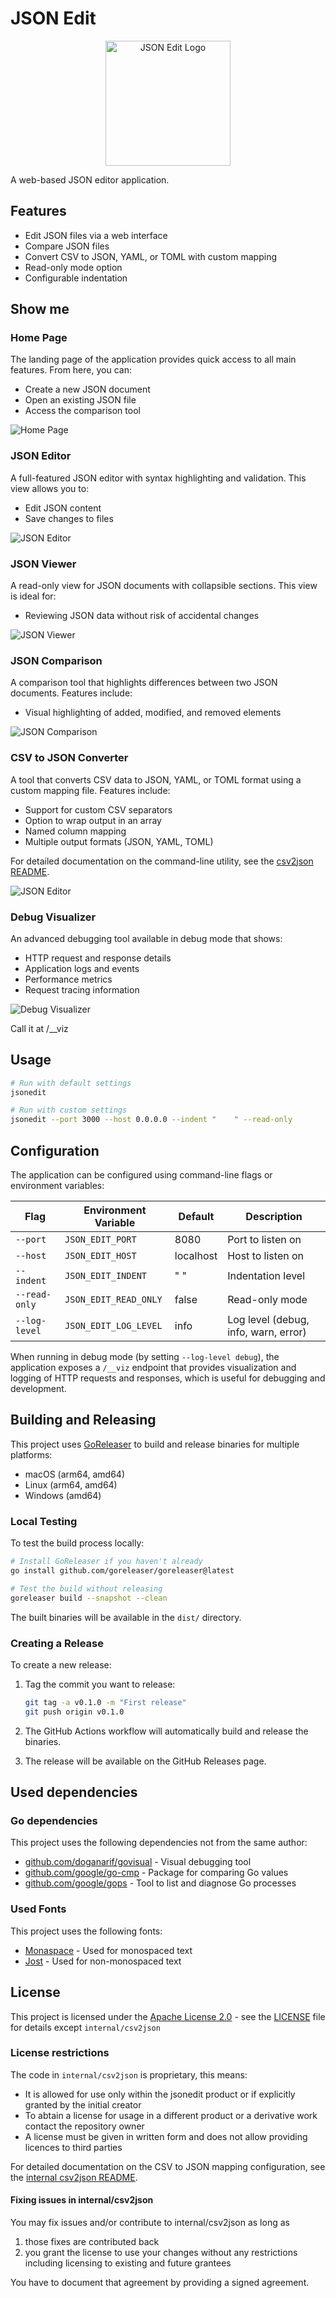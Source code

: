 # JSON Edit

<p align="center">
  <img src="assets/logo.svg" alt="JSON Edit Logo" width="200">
</p>

A web-based JSON editor application.

## Features

- Edit JSON files via a web interface
- Compare JSON files
- Convert CSV to JSON, YAML, or TOML with custom mapping
- Read-only mode option
- Configurable indentation

## Show me

### Home Page

The landing page of the application provides quick access to all main features. From here, you can:

- Create a new JSON document
- Open an existing JSON file
- Access the comparison tool

![Home Page](page_assets/home.png)

### JSON Editor

A full-featured JSON editor with syntax highlighting and validation. This view allows you to:

- Edit JSON content
- Save changes to files

![JSON Editor](page_assets/edit.png)

### JSON Viewer

A read-only view for JSON documents with collapsible sections. This view is ideal for:

- Reviewing JSON data without risk of accidental changes

![JSON Viewer](page_assets/view.png)

### JSON Comparison

A comparison tool that highlights differences between two JSON documents. Features include:

- Visual highlighting of added, modified, and removed elements

![JSON Comparison](page_assets/compare.png)

### CSV to JSON Converter

A tool that converts CSV data to JSON, YAML, or TOML format using a custom mapping file. Features include:

- Support for custom CSV separators
- Option to wrap output in an array
- Named column mapping
- Multiple output formats (JSON, YAML, TOML)

For detailed documentation on the command-line utility, see the [csv2json README](cmd/csv2json/README.md).

![JSON Editor](page_assets/csv2json.png)

### Debug Visualizer

An advanced debugging tool available in debug mode that shows:

- HTTP request and response details
- Application logs and events
- Performance metrics
- Request tracing information

![Debug Visualizer](page_assets/visualizer.png)

Call it at /__viz

## Usage

```bash
# Run with default settings
jsonedit

# Run with custom settings
jsonedit --port 3000 --host 0.0.0.0 --indent "    " --read-only
```

## Configuration

The application can be configured using command-line flags or environment variables:

| Flag | Environment Variable | Default | Description |
|------|---------------------|---------|-------------|
| `--port` | `JSON_EDIT_PORT` | 8080 | Port to listen on |
| `--host` | `JSON_EDIT_HOST` | localhost | Host to listen on |
| `--indent` | `JSON_EDIT_INDENT` | "  " | Indentation level |
| `--read-only` | `JSON_EDIT_READ_ONLY` | false | Read-only mode |
| `--log-level` | `JSON_EDIT_LOG_LEVEL` | info | Log level (debug, info, warn, error) |

When running in debug mode (by setting `--log-level debug`), the application exposes a `/__viz` endpoint that provides visualization and logging of HTTP requests and responses, which is useful for debugging and development.

## Building and Releasing

This project uses [GoReleaser](https://goreleaser.com/) to build and release binaries for multiple platforms:

- macOS (arm64, amd64)
- Linux (arm64, amd64)
- Windows (amd64)

### Local Testing

To test the build process locally:

```bash
# Install GoReleaser if you haven't already
go install github.com/goreleaser/goreleaser@latest

# Test the build without releasing
goreleaser build --snapshot --clean
```

The built binaries will be available in the `dist/` directory.

### Creating a Release

To create a new release:

1. Tag the commit you want to release:

   ```bash
   git tag -a v0.1.0 -m "First release"
   git push origin v0.1.0
   ```

2. The GitHub Actions workflow will automatically build and release the binaries.

3. The release will be available on the GitHub Releases page.

## Used dependencies

### Go dependencies

This project uses the following dependencies not from the same author:

- [github.com/doganarif/govisual](https://github.com/doganarif/govisual) - Visual debugging tool
- [github.com/google/go-cmp](https://github.com/google/go-cmp) - Package for comparing Go values
- [github.com/google/gops](https://github.com/google/gops) - Tool to list and diagnose Go processes

### Used Fonts

This project uses the following fonts:

- [Monaspace](https://github.com/githubnext/monaspace) - Used for monospaced text
- [Jost](https://github.com/indestructible-type/Jost) - Used for non-monospaced text

## License

This project is licensed under the [Apache License 2.0](LICENSE) - see the [LICENSE](LICENSE) file for details except `internal/csv2json`

### License restrictions

The code in `internal/csv2json` is proprietary, this means:

- It is allowed for use only within the jsonedit product or if explicitly granted by the initial creator
- To abtain a license for usage in a different product or a derivative work contact the repository owner
- A license must be given in written form and does not allow providing licences to third parties

For detailed documentation on the CSV to JSON mapping configuration, see the [internal csv2json README](internal/csv2json/README.md).

#### Fixing issues in internal/csv2json

You may fix issues and/or contribute to internal/csv2json as long as

1. those fixes are contributed back
2. you grant the license to use your changes without any restrictions including licensing to existing and future grantees

You have to document that agreement by providing a signed agreement.
